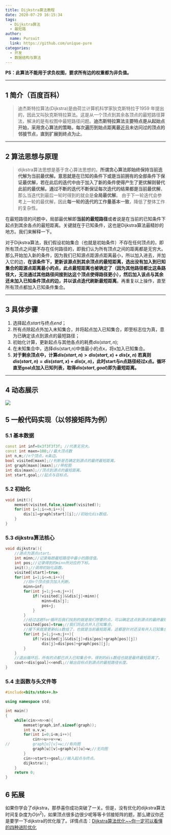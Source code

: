```yaml
---
title: Dijkstra算法教程
date: 2020-07-29 16:15:34
tags: 
  - Dijkstra算法
  - 最短路
author: 
  name: Pursuit
  link: https://github.com/unique-pure
categories: 
  - 开发
  - 数据结构与算法
---
```


**PS：此算法不能用于求负权图，要求所有边的权重都为非负值。**
***
## 1 简介（百度百科）

>迪杰斯特拉算法(Dijkstra)是由荷兰计算机科学家狄克斯特拉于1959 年提出的，因此又叫狄克斯特拉算法。这是从一个顶点到其余各顶点的最短路径算法，解决的是有权图中最短路径问题。**迪杰斯特拉算法主要特点是从起始点开始，采用贪心算法的策略，每次遍历到始点距离最近且未访问过的顶点的邻接节点，直到扩展到终点为止**。
***
## 2 算法思想与原理

>dijkstra算法思想是基于贪心算法思想的。**所谓贪心算法即始终保持当前迭代解为当前最优解。**意思就是在已知的条件下或是当前拥有的全部条件下保证最优解，若在此后的迭代中由于加入了新的条件使得产生了更优解则替代此前的最优解。通过不断的迭代不断保证每次迭代的结果都是当前**最优解**，那么当迭代到最后一轮时得到的就会是**全局最优解**。 由于下一轮迭代会参考上一轮的最优解，因此**每一轮的迭代的工作量基本一致**，降低了整体工作的复杂性。

在最短路径的问题中，局部最优解即**当前的最短路径**或者说是在当前的已知条件下起点到其余各点的最短距离。关键就在于已知条件，这也是Dijkstra算法最精妙的地方。我们来解释一下。

对于Dijkstra算法，我们假设初始集合（也就是初始条件）不存在任何顶点的，即所有顶点之间是不存在任何路径的，即我们认为所有顶点之间的距离都是无穷大。那么开始加入新的条件，因为我们已知源点距源点距离最小，所以加入进去，并加入它的边，**在该条件下，更新该源点到其余顶点的最短距离，选出没有加入到已知集合的距源点距离最小的点，此点最短距离也被确定了（因为其他路径都比这条路径大，无法通过其他路径间接到达这个顶点使得路径更小），然后加入该点与其余还未加入已知条件顶点的边，并以该点迭代刷新最短距离**。再重复以上操作，直至所有顶点都加入已知条件集合。
***
## 3 具体步骤

1.  选择起点$start$与终点$end$；
2. 所有点除起点外加入未知集合，并将起点加入已知集合，即至标志位为真，意为已确定该点到源点的最短路径；
3. 初始化计算，更新起点与其他各点的耗费$dis(start,n)$;
4. 在未知集合中，选择dis(start,n)中值最小的点x，将x加入已知集合。
5. **对于剩余顶点中，计算$dis(start,n)>dis(start,x)+dis(x,n)$
若真则$dis(start,n)=dis(start,x)+dis(x,n)$，此时start与n点路径经过x点。循环直至goal点加入已知列表，取得$dis(start,goal)$即为最短距离。**
***
## 4 动态展示
![](https://img-blog.csdnimg.cn/20210322130709747.gif#pic_center)

## 5 一般代码实现（以邻接矩阵为例）
### 5.1 基本数据

```cpp
const int inf=0x3f3f3f3f; //代表无穷大。
const int maxn=100;//最大顶点数
int n,m;//n个顶点，m条边。
bool visited[maxn];//判断是否确定到源点的最终最短距离。
int graph[maxn][maxn];//带权图
int dis[maxn];//顶点到源点的最短距离。
int start,goal;//起点与目标点。
```

### 5.2 初始化

```cpp
void init(){
	memset(visited,false,sizeof(visited));
	for(int i=1;i<=n;i++){
		dis[i]=graph[start][i];//初始化dis数组。
	}
}
```

### 5.3 dijkstra算法核心

```cpp
void dijkstra(){
	//源点为源点start。
	int minn;//记录每趟最短路径中最小的路径值。 
	int pos;//记录得到的minn所对应的下标。
	init();//调用初始化函数。
	visited[start]=true;
	for(int i=1;i<=n;i++){
		//将n个顶点依次加入判断。
		minn=inf;
		for(int j=1;j<=n;j++){
			if(!visited[j]&&dis[j]<minn){
				minn=dis[j];
				pos=j;
			}
		}
		//经过这趟for循环后我们找到的就是我们想要的点，可以确定这点到源点的最终最短距离了。
		visited[pos]=true;//我们将此点并入已知集合。
		//接下来就是更新dis数组了，也就是当前最短距离，这都是针对还没有并入已知集合的点。
		for(int j=1;j<=n;j++){
			if(!visited[j]&&dis[j]>dis[pos]+graph[pos][j])
				dis[j]=dis[pos]+graph[pos][j];
		}
	}
	//退出循环后，所有的点都已并入已知集合中，得到的dis数组也就是最终最短距离了。
	cout<<dis[goal]<<endl;//输出目标点到源点的最短路径长度。
}
```

### 5.4 主函数与头文件等

```cpp
#include<bits/stdc++.h>

using namespace std;

int main()
{
    while(cin>>n>>m){
		memset(graph,inf,sizeof(graph));
		int u,v,w;
		for(int i=0;i<m;i++){
			cin>>u>>v>>w;
//			graph[u][v]=w;//有向图
			graph[u][v]=graph[v][u]=w;//无向图
		}
		cin>>start>>goal;//输入起点与终点。
		dijkstra();
    }
    return 0;
}
```

## 6 拓展
如果你学会了dijkstra，那恭喜你成功突破了一关。但是，没有优化的dijkstra算法时间复杂度为$O(n^2)$，如果顶点很多边很少呢等等卡邻接矩阵的题，那么建议你还是要学一下dijkstra的优化版了。详情点击：[Dijkstra算法优化~~你一定可以看懂的四种进阶优化](https://blog.csdn.net/hzf0701/article/details/107674290?ops_request_misc=%257B%2522request%255Fid%2522%253A%2522163080838116780269879915%2522%252C%2522scm%2522%253A%252220140713.130102334.pc%255Fblog.%2522%257D&request_id=163080838116780269879915&biz_id=0&utm_medium=distribute.pc_search_result.none-task-blog-2~blog~first_rank_v2~rank_v29-1-107674290.pc_v2_rank_blog_default&utm_term=dijkstra&spm=1018.2226.3001.4450)